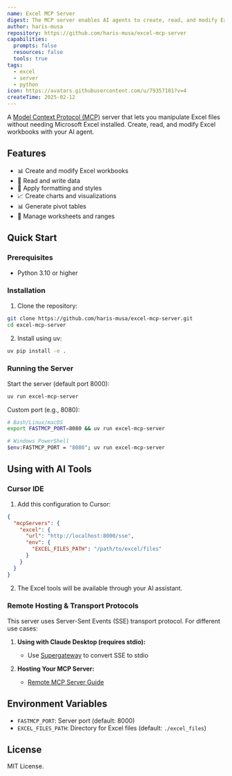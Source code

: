 ```yaml
---
name: Excel MCP Server
digest: The MCP server enables AI agents to create, read, and modify Excel files without requiring Microsoft Excel installation, providing seamless spreadsheet manipulation capabilities.
author: haris-musa
repository: https://github.com/haris-musa/excel-mcp-server
capabilities:
  prompts: false
  resources: false
  tools: true
tags:
  - excel
  - server
  - python
icon: https://avatars.githubusercontent.com/u/79357181?v=4
createTime: 2025-02-12
---
```


A [Model Context Protocol (MCP)](/) server that lets you manipulate Excel files without needing Microsoft Excel installed. Create, read, and modify Excel workbooks with your AI agent.

## Features

- 📊 Create and modify Excel workbooks
- 📝 Read and write data
- 🎨 Apply formatting and styles
- 📈 Create charts and visualizations
- 📊 Generate pivot tables
- 🔄 Manage worksheets and ranges

## Quick Start

### Prerequisites

- Python 3.10 or higher

### Installation

1. Clone the repository:

```bash
git clone https://github.com/haris-musa/excel-mcp-server.git
cd excel-mcp-server
```

2. Install using uv:

```bash
uv pip install -e .
```

### Running the Server

Start the server (default port 8000):

```bash
uv run excel-mcp-server
```

Custom port (e.g., 8080):

```bash
# Bash/Linux/macOS
export FASTMCP_PORT=8080 && uv run excel-mcp-server

# Windows PowerShell
$env:FASTMCP_PORT = "8080"; uv run excel-mcp-server
```

## Using with AI Tools

### Cursor IDE

1. Add this configuration to Cursor:

```json
{
  "mcpServers": {
    "excel": {
      "url": "http://localhost:8000/sse",
      "env": {
        "EXCEL_FILES_PATH": "/path/to/excel/files"
      }
    }
  }
}
```

2. The Excel tools will be available through your AI assistant.

### Remote Hosting & Transport Protocols

This server uses Server-Sent Events (SSE) transport protocol. For different use cases:

1. **Using with Claude Desktop (requires stdio):**

   - Use [Supergateway](https://github.com/supercorp-ai/supergateway) to convert SSE to stdio

2. **Hosting Your MCP Server:**
   - [Remote MCP Server Guide](https://developers.cloudflare.com/agents/guides/remote-mcp-server/)

## Environment Variables

- `FASTMCP_PORT`: Server port (default: 8000)
- `EXCEL_FILES_PATH`: Directory for Excel files (default: `./excel_files`)

## License

MIT License.
